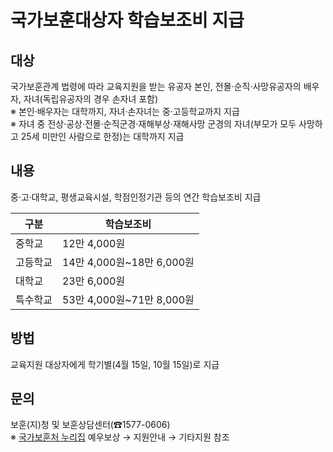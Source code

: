 # 국가보훈대상자 학습보조비 지급

## 대상
국가보훈관계 법령에 따라 교육지원을 받는 유공자 본인, 전몰·순직·사망유공자의 배우자, 자녀(독립유공자의 경우 손자녀 포함)  
※ 본인·배우자는 대학까지, 자녀·손자녀는 중·고등학교까지 지급  
※ 자녀 중 전상·공상·전몰·순직군경·재해부상·재해사망 군경의 자녀(부모가 모두 사망하고 25세 미만인 사람으로 한정)는 대학까지 지급

## 내용
중·고·대학교, 평생교육시설, 학점인정기관 등의 연간 학습보조비 지급

| 구분     | 학습보조비                     |
|---------|-----------------------------|
| 중학교   | 12만 4,000원                |
| 고등학교 | 14만 4,000원~18만 6,000원  |
| 대학교   | 23만 6,000원                |
| 특수학교 | 53만 4,000원~71만 8,000원  |

## 방법
교육지원 대상자에게 학기별(4월 15일, 10월 15일)로 지급

## 문의
보훈(지)청 및 보훈상담센터(☎1577-0606)  
※ [국가보훈처 누리집](http://www.mpva.go.kr) 예우보상 → 지원안내 → 기타지원 참조
